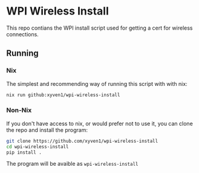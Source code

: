 # WPI Wireless Install
This repo contians the WPI install script used for getting a cert for wireless connections.

## Running
### Nix
The simplest and recommending way of running this script with with nix:
```bash
nix run github:xyven1/wpi-wireless-install
```
### Non-Nix
If you don't have access to nix, or would prefer not to use it, you can clone the repo and install the program:
```sh
git clone https://github.com/xyven1/wpi-wireless-install
cd wpi-wireless-install
pip install .
```
The program will be avaible as `wpi-wireless-install`

